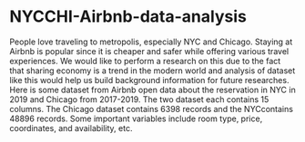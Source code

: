 # NYCCHI-Airbnb-data-analysis
People love traveling to metropolis, especially NYC and Chicago. Staying at Airbnb is popular since it is
cheaper and safer while offering various travel experiences. We would like to perform a research on this due
to the fact that sharing economy is a trend in the modern world and analysis of dataset like this would help
us build background information for future researches. Here is some dataset from Airbnb open data about
the reservation in NYC in 2019 and Chicago from 2017-2019. The two dataset each contains 15 columns.
The Chicago dataset contains 6398 records and the NYCcontains 48896 records. Some important variables
include room type, price, coordinates, and availability, etc.
